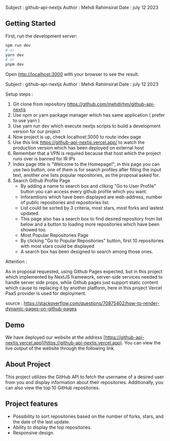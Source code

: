 
Subject : github-api-nextjs
Author : Mehdi Rahimsirat
Date : july 12 2023
 
## Getting Started

First, run the development server:

```bash
npm run dev
# or
yarn dev
# or
pnpm dev
```

Open [http://localhost:3000](http://localhost:3000) with your browser to see the result.


Subject : github-api-nextjs
Author : Mehdi Rahimsirat
Date : july 12 2023
 
Setup steps : 
	
1. Git clone from repository https://github.com/mehdirhm/github-api-nextjs 
2. Use npm or yarn package manager which has same application ( prefer to use yarn ) 
3. Use yarn run dev which execute nextjs scripts to build a development version for our project 
4. Now project is up, check localhost:3000 to route index page 
5. Use this link https://github-api-nextjs.vercel.app/ to watch the production version which has been deployed on external host 
6. Remember that a VPN is required because that host which the project runs over is banned for IR IPs  
7. Index page title is "Welcome to the Homepage!", in this page you can use two button, one of them is for search profiles after filling the input text, another one lists popular repositories, as the proposal asked for.
8. Search Github  Profile Page
    - By adding a name to search box and cliking "Go to User Profile" button you can access every github profile which you want.
    -  Inforamtions which have been displayed are web-address, number of public repositories and repositories list.
    - List could be sorted by 3 criteria, most stars, most forks and lastest updated.
    - This page also has a search box to find desired repository from list below and a button to loading more repositories which have been 				 showed too.
    - Most Popular Repositories Page 
	-  By clicking "Go to Popular Repositories" button, first 10 repositories with most stars could be displayed
	-  A search box has been designed to search among those ones.
	
Attention : 
	
As in proposal requested, using Github Pages expected, but in this project which implemented by NextJS framework, server-side services needed to handle server side props, while Github pages just support static content which cause to replacing it by another platform, here in this project Vercel PaaS provider is used for deployment. 
	
source : https://stackoverflow.com/questions/70875402/how-to-render-dynamic-pages-on-github-pages





## Demo
We have deployed our website at the address [https://github-api-nextjs.vercel.app](https://github-api-nextjs.vercel.app). You can view the live output of the website through the following link.
## About Project

This project utilizes the GitHub API to fetch the username of a desired user from you and display information about their repositories. Additionally, you can also view the top 10 GitHub repositories.

## Project features
- Possibility to sort repositories based on the number of forks, stars, and the date of the last update.
- Ability to display the top repositories.
- Responsive design.




